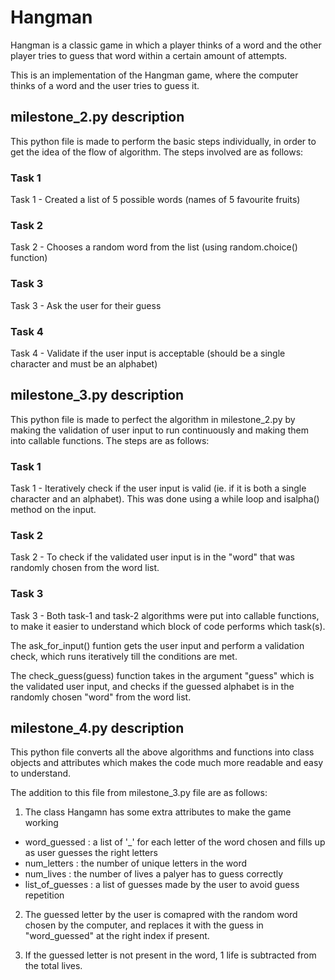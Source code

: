 # Hangman
Hangman is a classic game in which a player thinks of a word and the other player tries to guess that word within a certain amount of attempts.

This is an implementation of the Hangman game, where the computer thinks of a word and the user tries to guess it.

## milestone_2.py description
This python file is made to perform the basic steps individually, in order to get the idea of the flow of algorithm. The steps involved are as follows:
### Task 1
Task 1 - Created a list of 5 possible words (names of 5 favourite fruits)

### Task 2
Task 2 - Chooses a random word from the list (using random.choice() function)

### Task 3
Task 3 - Ask the user for their guess

### Task 4
Task 4 - Validate if the user input is acceptable (should be a single character and must be an alphabet)

## milestone_3.py description
This python file is made to perfect the algorithm in milestone_2.py by making the validation of user input to run continuously and making them into callable functions. The steps are as follows:

### Task 1
Task 1 - Iteratively check if the user input is valid (ie. if it is both a single character and an alphabet). This was done using a while loop and isalpha() method on the input.

### Task 2
Task 2 - To check if the validated user input is in the "word" that was randomly chosen from the word list.

### Task 3
Task 3 - Both task-1 and task-2 algorithms were put into callable functions, to make it easier to understand which block of code performs which task(s). 

The ask_for_input() funtion gets the user input and perform a validation check, which runs iteratively till the conditions are met.

The check_guess(guess) function takes in the argument "guess" which is the validated user input, and checks if the guessed alphabet is in the randomly chosen "word" from the word list.

## milestone_4.py description
This python file converts all the above algorithms and functions into class objects and attributes which makes the code much more readable and easy to understand.

The addition to this file from milestone_3.py file are as follows:

1. The class Hangamn has some extra attributes to make the game working
- word_guessed    : a list of '_' for each letter of the word chosen and fills up as user guesses the right letters
- num_letters     : the number of unique letters in the word
- num_lives       : the number of lives a palyer has to guess correctly
- list_of_guesses : a list of guesses made by the user to avoid guess repetition

2. The guessed letter by the user is comapred with the random word chosen by the computer, and replaces it with the guess in "word_guessed" at the right index if present.

3. If the guessed letter is not present in the word, 1 life is subtracted from the total lives.

